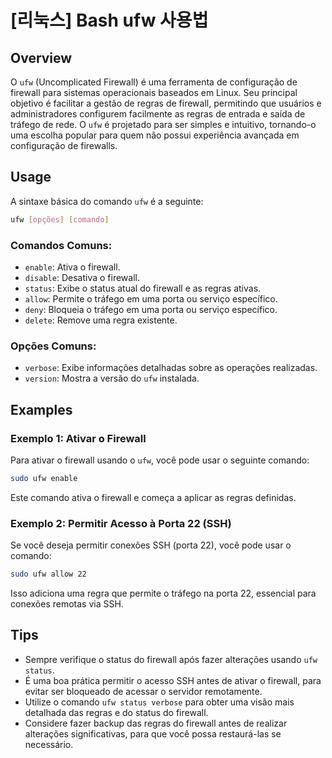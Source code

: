 # [리눅스] Bash ufw 사용법

## Overview
O `ufw` (Uncomplicated Firewall) é uma ferramenta de configuração de firewall para sistemas operacionais baseados em Linux. Seu principal objetivo é facilitar a gestão de regras de firewall, permitindo que usuários e administradores configurem facilmente as regras de entrada e saída de tráfego de rede. O `ufw` é projetado para ser simples e intuitivo, tornando-o uma escolha popular para quem não possui experiência avançada em configuração de firewalls.

## Usage
A sintaxe básica do comando `ufw` é a seguinte:

```bash
ufw [opções] [comando]
```

### Comandos Comuns:
- `enable`: Ativa o firewall.
- `disable`: Desativa o firewall.
- `status`: Exibe o status atual do firewall e as regras ativas.
- `allow`: Permite o tráfego em uma porta ou serviço específico.
- `deny`: Bloqueia o tráfego em uma porta ou serviço específico.
- `delete`: Remove uma regra existente.

### Opções Comuns:
- `verbose`: Exibe informações detalhadas sobre as operações realizadas.
- `version`: Mostra a versão do `ufw` instalada.

## Examples
### Exemplo 1: Ativar o Firewall
Para ativar o firewall usando o `ufw`, você pode usar o seguinte comando:

```bash
sudo ufw enable
```

Este comando ativa o firewall e começa a aplicar as regras definidas.

### Exemplo 2: Permitir Acesso à Porta 22 (SSH)
Se você deseja permitir conexões SSH (porta 22), você pode usar o comando:

```bash
sudo ufw allow 22
```

Isso adiciona uma regra que permite o tráfego na porta 22, essencial para conexões remotas via SSH.

## Tips
- Sempre verifique o status do firewall após fazer alterações usando `ufw status`.
- É uma boa prática permitir o acesso SSH antes de ativar o firewall, para evitar ser bloqueado de acessar o servidor remotamente.
- Utilize o comando `ufw status verbose` para obter uma visão mais detalhada das regras e do status do firewall.
- Considere fazer backup das regras do firewall antes de realizar alterações significativas, para que você possa restaurá-las se necessário.